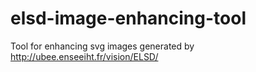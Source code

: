 # elsd-image-enhancing-tool
Tool for enhancing svg images generated by http://ubee.enseeiht.fr/vision/ELSD/
